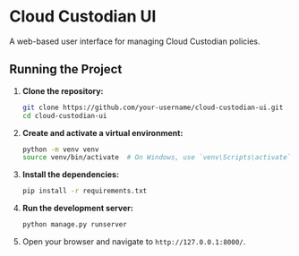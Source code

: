 # Cloud Custodian UI

A web-based user interface for managing Cloud Custodian policies.

## Running the Project

1. **Clone the repository:**
   ```bash
   git clone https://github.com/your-username/cloud-custodian-ui.git
   cd cloud-custodian-ui
   ```

2. **Create and activate a virtual environment:**
   ```bash
   python -m venv venv
   source venv/bin/activate  # On Windows, use `venv\Scripts\activate`
   ```

3. **Install the dependencies:**
   ```bash
   pip install -r requirements.txt
   ```

4. **Run the development server:**
   ```bash
   python manage.py runserver
   ```

5. Open your browser and navigate to `http://127.0.0.1:8000/`.
